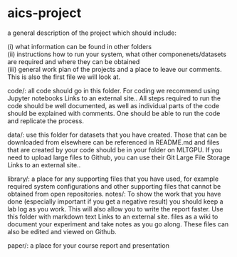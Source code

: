 # aics-project

a general description of the project which should include:  

(i) what information can be found in other folders  
(ii) instructions how to run your system, what other componenets/datasets are required and where they can be obtained  
(iii) general work plan of the projects and a place to leave our comments. This is also the first file we will look at.  

code/: all code should go in this folder. For coding we recommend using Jupyter notebooks Links to an external site.. All steps required to run the code should be well documented, as well as individual parts of the code should be explained with comments. One should be able to run the code and replicate the process. 

data/: use this folder for datasets that you have created. Those that can be downloaded from elsewhere can be referenced in README.md and files that are created by your code should be in your folder on MLTGPU. If you need to upload large files to Github, you can use their Git Large File Storage Links to an external site..

library/: a place for any supporting files that you have used, for example required system configurations and other supporting files that cannot be obtained from open repositories.
notes/: To show the work that you have done (especially important if you get a negative result) you should keep a lab log as you work. This will also allow you to write the report faster. Use this folder with markdown text Links to an external site. files as a wiki to document your experiment and take notes as you go along. These files can also be edited and viewed on Github.

paper/: a place for your course report and presentation